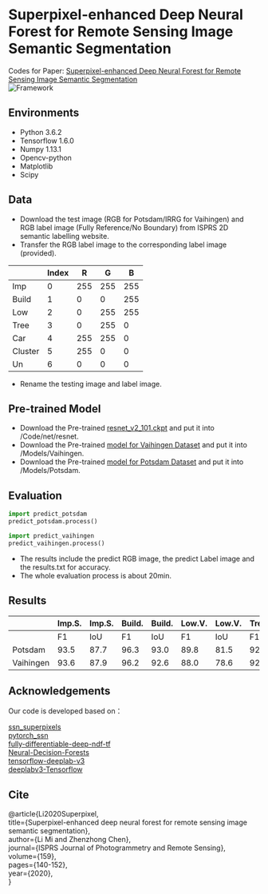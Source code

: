 # Superpixel-enhanced Deep Neural Forest for Remote Sensing Image Semantic Segmentation
Codes for Paper: [Superpixel-enhanced Deep Neural Forest for Remote Sensing Image Semantic Segmentation](https://www.sciencedirect.com/science/article/pii/S0924271619302606)  
![Framework](https://github.com/mi18/SNDF/blob/master/Frameworks.png) 
## Environments
* Python 3.6.2
* Tensorflow 1.6.0
* Numpy 1.13.1
* Opencv-python
* Matplotlib
* Scipy

## Data
*	Download the test image (RGB for Potsdam/IRRG for Vaihingen) and RGB label image (Fully Reference/No Boundary) from ISPRS 2D semantic labelling website.
*	Transfer the RGB label image to the corresponding label image (provided).
                  
|         | Index | R    | G    | B    |
| ------- | ----- | ---- | ---- | ---- |
| Imp     | 0     | 255  | 255  | 255  |
| Build   | 1     | 0    | 0    | 255  |
| Low     | 2     | 0    | 255  | 255  |
| Tree    | 3     | 0    | 255  | 0    |
| Car     | 4     | 255  | 255  | 0    |
| Cluster | 5     | 255  | 0    | 0    |
| Un      | 6     | 0    | 0    | 0    |

*	Rename the testing image and label image.

## Pre-trained Model
*	Download the Pre-trained [resnet_v2_101.ckpt](https://drive.google.com/file/d/1pMixI1wD11TzbOp-QygUPUygzkGrEuYo/view?usp=sharing) and put it into /Code/net/resnet.
*	Download the Pre-trained [model for Vaihingen Dataset](https://drive.google.com/file/d/10V9Qtz8kKMH2uybOzLdLRnT_HTeY-vHb/view?usp=sharing) and put it into /Models/Vaihingen.
* Download the Pre-trained [model for Potsdam Dataset](https://drive.google.com/file/d/10V9Qtz8kKMH2uybOzLdLRnT_HTeY-vHb/view?usp=sharing) and put it into /Models/Potsdam.

## Evaluation
``` python
import predict_potsdam
predict_potsdam.process()

import predict_vaihingen
predict_vaihingen.process()
``` 
* The results include the predict RGB image, the predict Label image and the results.txt for accuracy.
* The whole evaluation process is about 20min.

## Results
|                      | Imp.S.   | Imp.S. |  Build.  |   Build.   | Low.V.   | Low.V. | Tree     | Tree | Car      | Car  | Mean     | Mean     | OA       |
| -------------------- | -------- | ------ | -------- | ---------- | -------- | ------ | -------- | ---- | -------- | ---- | -------- | -------- | -------- |
|                      | F1       | IoU    | F1       | IoU        | F1       | IoU    | F1       | IoU  | F1       | IoU  | F1       | IoU      |          |
| Potsdam              | 93.5     | 87.7   | 96.3     | 93.0       |89.8      | 81.5   |   92.7   | 86.4 | 96.7     | 93.6 |   93.8   |88.4      | 92.1     |
| Vaihingen            | 93.6     | 87.9   | 96.2     | 92.6       |88.0      | 78.6   |   92.6   | 86.3 | 85.3     | 74.4 |   91.1   |83.9      | 92.6     |

## Acknowledgements
Our code is developed based on：

[ssn_superpixels](https://github.com/NVlabs/ssn_superpixels)  
[pytorch_ssn](https://github.com/CYang0515/pytorch_ssn)  
[fully-differentiable-deep-ndf-tf](https://github.com/chrischoy/fully-differentiable-deep-ndf-tf)  
[Neural-Decision-Forests](https://github.com/jingxil/Neural-Decision-Forests)  
[tensorflow-deeplab-v3](https://github.com/rishizek/tensorflow-deeplab-v3)  
[deeplabv3-Tensorflow](https://github.com/ximimiao/deeplabv3-Tensorflow)  

## Cite
@article{Li2020Superpixel,  
  title={Superpixel-enhanced deep neural forest for remote sensing image semantic segmentation},  
  author={Li Mi and Zhenzhong Chen},  
  journal={ISPRS Journal of Photogrammetry and Remote Sensing},  
  volume={159},  
  pages={140-152},  
  year={2020},  
}

